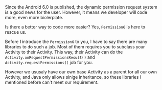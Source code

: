 Since the Android 6.0 is published, the dynamic permission request system is a good news for the user. However, it means we developer will code more, even more biolerplate. 

Is there a better way to code more easier? Yes, `Permission6` is here to rescue us.

Before I introduce the `Permission6` to you, I have to say there are many libraries to do such a job. Most of them requires you to subclass your Activity to their Activity. This way, their Activity can do the `Activity.onRequestPermissionsResult()` and `Activity.requestPermissions()` job for you. 

However we ususaly have our own base Activity as a parent for all our own Activity, and Java only allows sinlge inheritance, so these libraries I mentioned before can't meet our requirement. 





